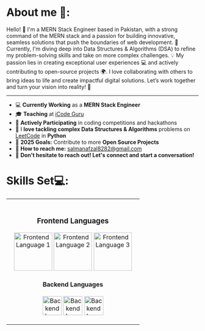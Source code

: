 
<h1>About me 🚀:</h1>

Hello! 👋 I'm a MERN Stack Engineer based in Pakistan, with a strong command of the MERN stack and a passion for building innovative, seamless solutions that push the boundaries of web development. 
🚀 Currently, I'm diving deep into Data Structures & Algorithms (DSA) to refine my problem-solving skills and take on more complex challenges. 💡
My passion lies in creating exceptional user experiences 💻 and actively contributing to open-source projects 🌍.
I love collaborating with others to bring ideas to life and create impactful digital solutions.
Let’s work together and turn your vision into reality! 🌟
<hr>

<ul>
    <li>💻 <strong>Currently Working</strong> as a <strong>MERN Stack Engineer</strong></li>
    <li>🎓 <strong>Teaching</strong> at <a href="https://www.facebook.com/iCodeguru" target="_blank">iCode Guru</a></li>
    <li>🚀 <strong>Actively Participating</strong> in coding competitions and hackathons</li>
    <li>🧩 I <strong>love tackling complex Data Structures & Algorithms</strong> problems on <a href="https://leetcode.com/" target="_blank">LeetCode</a> in <strong>Python</strong></li>
    <li>🎯 <strong>2025 Goals:</strong> Contribute to more <strong>Open Source Projects</strong></li>
    <li>📧 <strong>How to reach me:</strong> <a href="mailto:salmanafzal8282@gmail.com">salmanafzal8282@gmail.com</a></li>
    <li>🤝 <strong>Don't hesitate to reach out! Let's connect and start a conversation!</strong></li>
</ul>

<h1>Skills Set💻:</h1>
<div align="center">
  <table>
    <tr>
      <!-- Frontend Section -->
      <td align="center" style="padding: 20px;">
        <h3>Frontend Languages</h3>
        <div>
          <img src="path_to_frontend_logo_1" alt="Frontend Language 1" width="100" />
          <img src="path_to_frontend_logo_2" alt="Frontend Language 2" width="100" />
          <img src="path_to_frontend_logo_3" alt="Frontend Language 3" width="100" />
        </div>
        <h4>Backend Languages</h4>
        <div>
          <img src="path_to_backend_symbol_1" alt="Backend Language 1" width="50" />
          <img src="path_to_backend_symbol_2" alt="Backend Language 2" width="50" />
          <img src="path_to_backend_symbol_3" alt="Backend Language 3" width="50" />
        </div>
      </td>
      
      
      
    



    

